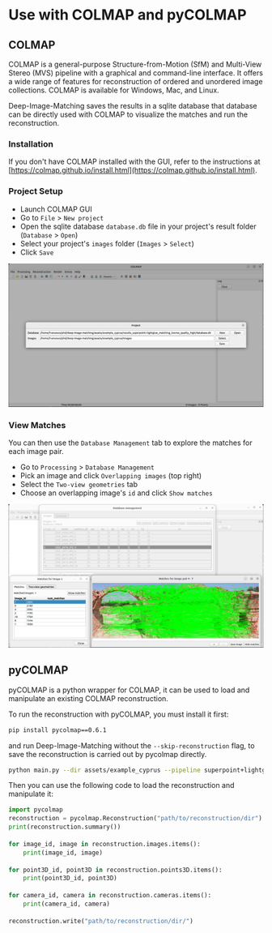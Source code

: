 # Use with COLMAP and pyCOLMAP

## COLMAP 

COLMAP is a general-purpose Structure-from-Motion (SfM) and Multi-View Stereo (MVS) pipeline with a graphical and command-line interface. It offers a wide range of features for reconstruction of ordered and unordered image collections. COLMAP is available for Windows, Mac, and Linux.

Deep-Image-Matching saves the results in a sqlite database that database can be directly used with COLMAP to visualize the matches and run the reconstruction.

### Installation

If you don't have COLMAP installed with the GUI, refer to the instructions at [https://colmap.github.io/install.html](https://colmap.github.io/install.html).

### Project Setup

* Launch COLMAP GUI
* Go to `File` > `New project`
* Open the sqlite database `database.db` file in your project's result folder (`Database` > `Open`)
* Select your project's  `images` folder (`Images` > `Select`)
* Click `Save`


![COLMAP import](./assets/colamp1.png)

### View Matches

You can then use the `Database Management` tab to explore the matches for each image pair.

* Go to `Processing` > `Database Management`
* Pick an image and click `Overlapping images` (top right)
* Select the `Two-view geometries` tab
* Choose an overlapping image's `id` and click `Show matches`

![COLMAP matches](./assets/colamp2.png)

## pyCOLMAP

pyCOLMAP is a python wrapper for COLMAP, it can be used to load and manipulate an existing COLMAP reconstruction.

To run the reconstruction with pyCOLMAP, you must install it first:
```bash
pip install pycolmap==0.6.1
```

and run Deep-Image-Matching without the `--skip-reconstruction` flag, to save the reconstruction is carried out by pycolmap directly.

```bash
python main.py --dir assets/example_cyprus --pipeline superpoint+lightglue
```

Then you can use the following code to load the reconstruction and manipulate it:

```python
import pycolmap
reconstruction = pycolmap.Reconstruction("path/to/reconstruction/dir")
print(reconstruction.summary())

for image_id, image in reconstruction.images.items():
    print(image_id, image)

for point3D_id, point3D in reconstruction.points3D.items():
    print(point3D_id, point3D)

for camera_id, camera in reconstruction.cameras.items():
    print(camera_id, camera)

reconstruction.write("path/to/reconstruction/dir/")
```
